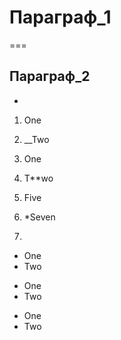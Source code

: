 # Параграф_1
===

## Пар**агра**ф_2
-
1. One
2. __Two

1. One
2. T**wo

5. Five
6. *Seven
7. 

* One
* Two

- One
- Two

+ One
+ Two
